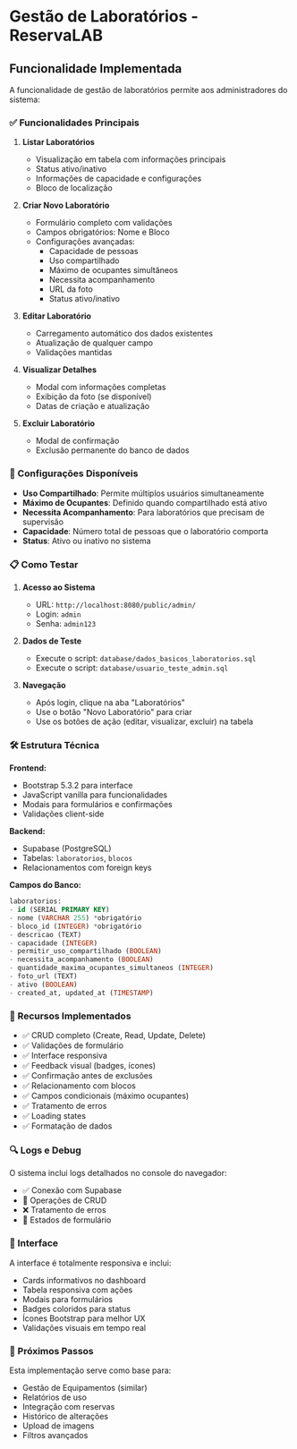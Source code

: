# Gestão de Laboratórios - ReservaLAB

## Funcionalidade Implementada

A funcionalidade de gestão de laboratórios permite aos administradores do sistema:

### ✅ Funcionalidades Principais

1. **Listar Laboratórios**
   - Visualização em tabela com informações principais
   - Status ativo/inativo
   - Informações de capacidade e configurações
   - Bloco de localização

2. **Criar Novo Laboratório**
   - Formulário completo com validações
   - Campos obrigatórios: Nome e Bloco
   - Configurações avançadas:
     - Capacidade de pessoas
     - Uso compartilhado
     - Máximo de ocupantes simultâneos
     - Necessita acompanhamento
     - URL da foto
     - Status ativo/inativo

3. **Editar Laboratório**
   - Carregamento automático dos dados existentes
   - Atualização de qualquer campo
   - Validações mantidas

4. **Visualizar Detalhes**
   - Modal com informações completas
   - Exibição da foto (se disponível)
   - Datas de criação e atualização

5. **Excluir Laboratório**
   - Modal de confirmação
   - Exclusão permanente do banco de dados

### 🔧 Configurações Disponíveis

- **Uso Compartilhado**: Permite múltiplos usuários simultaneamente
- **Máximo de Ocupantes**: Definido quando compartilhado está ativo
- **Necessita Acompanhamento**: Para laboratórios que precisam de supervisão
- **Capacidade**: Número total de pessoas que o laboratório comporta
- **Status**: Ativo ou inativo no sistema

### 📋 Como Testar

1. **Acesso ao Sistema**
   - URL: `http://localhost:8080/public/admin/`
   - Login: `admin`
   - Senha: `admin123`

2. **Dados de Teste**
   - Execute o script: `database/dados_basicos_laboratorios.sql`
   - Execute o script: `database/usuario_teste_admin.sql`

3. **Navegação**
   - Após login, clique na aba "Laboratórios"
   - Use o botão "Novo Laboratório" para criar
   - Use os botões de ação (editar, visualizar, excluir) na tabela

### 🛠️ Estrutura Técnica

**Frontend:**
- Bootstrap 5.3.2 para interface
- JavaScript vanilla para funcionalidades
- Modais para formulários e confirmações
- Validações client-side

**Backend:**
- Supabase (PostgreSQL)
- Tabelas: `laboratorios`, `blocos`
- Relacionamentos com foreign keys

**Campos do Banco:**
```sql
laboratorios:
- id (SERIAL PRIMARY KEY)
- nome (VARCHAR 255) *obrigatório
- bloco_id (INTEGER) *obrigatório  
- descricao (TEXT)
- capacidade (INTEGER)
- permitir_uso_compartilhado (BOOLEAN)
- necessita_acompanhamento (BOOLEAN)
- quantidade_maxima_ocupantes_simultaneos (INTEGER)
- foto_url (TEXT)
- ativo (BOOLEAN)
- created_at, updated_at (TIMESTAMP)
```

### 🎯 Recursos Implementados

- ✅ CRUD completo (Create, Read, Update, Delete)
- ✅ Validações de formulário
- ✅ Interface responsiva
- ✅ Feedback visual (badges, ícones)
- ✅ Confirmação antes de exclusões
- ✅ Relacionamento com blocos
- ✅ Campos condicionais (máximo ocupantes)
- ✅ Tratamento de erros
- ✅ Loading states
- ✅ Formatação de dados

### 🔍 Logs e Debug

O sistema inclui logs detalhados no console do navegador:
- ✅ Conexão com Supabase
- 🔄 Operações de CRUD
- ❌ Tratamento de erros
- 📝 Estados de formulário

### 📱 Interface

A interface é totalmente responsiva e inclui:
- Cards informativos no dashboard
- Tabela responsiva com ações
- Modais para formulários
- Badges coloridos para status
- Ícones Bootstrap para melhor UX
- Validações visuais em tempo real

### 🚀 Próximos Passos

Esta implementação serve como base para:
- Gestão de Equipamentos (similar)
- Relatórios de uso
- Integração com reservas
- Histórico de alterações
- Upload de imagens
- Filtros avançados
